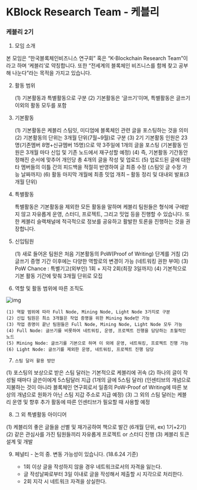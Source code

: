 # **KBlock Research Team** - 케블리

### 케블리 2기 

1. 모임 소개

 본 모임은 “한국블록체인비즈니스 연구회” 혹은 “K-Blockchain Research Team”이라고 하며 ‘케블리’로 약칭합니다. 또한 “전세계의 블록체인 비즈니스를 함께 찾고 공부해 나눈다”라는 목적을 가지고 있습니다.

2. 활동 범위

    (1) 기본활동과 특별활동으로 구분
    (2) 기본활동은 ‘글쓰기’이며, 특별활동은 글쓰기 이외의 활동 모두를 포함

3. 기본활동

   (1) 기본활동은 케블리 스팀잇, 미디엄에 블록체인 관련 글을 포스팅하는 것을 의미
   (2) 기본활동의 단위는 3개월 단위(7월~9월)로 구분
   (3) 2기 기본활동 인원은 23명(기존멤버 8명+신규멤버 15명)으로 약 3주일에 1개의 글을 포스팅 
   	(기본활동 인원은 3개월 마다 신입 및 기존 노드에서 재구성할 예정)
   (4) 즉, 기본활동 기간동안 정해진 순서에 맞추어 개인당 총 4개의 글을 작성 및 업로드
   (5) 업로드된 글에 대한 타 멤버들의 이틀 간의 피드백을 적절히 반영하여 글 최종 수정 
   	(스팀잇 글 수정 가능 날짜까지)
   (6) 활동 마지막 개월에 최종 밋업 개최 – 활동 정리 및 대내외 발표(3개월 단위)

4. 특별활동

    특별활동은 기본활동을 제외한 모든 활동을 말하며 케블리 팀원들은 형식에 구애받지 않고 자유롭게 운영, 스터디, 프로젝트, 그리고 밋업 등을 진행할 수 있습니다. 또한 케블리 슬랙채널에 적극적으로 정보를 공유하고 활발한 토론을 진행하는 것을 권장합니다. 

5. 신입팀원

    (1) 새로 들어온 팀원은 처음 기본활동의 PoW(Proof of Writing) 단계를 거침
    (2) 글쓰기 증명 기간 이후에는 다양한 역할로의 변경이 가능 (네트워킹 권한 부여)
    (3) PoW Chance : 특별기고(외부인) 1회 + 지각 2회(최장 3일까지) 
    (4) 기본적으로 기본 활동 기간에 맞춰 3개월 단위로 모집

6. 역할 및 활동 범위에 따른 조직도 

 ![img](file:///C:\Users\User\AppData\Local\Temp\msohtmlclip1\01\clip_image002.jpg)   

    (1) 역할 범위에 따라 Full Node, Mining Node, Light Node 3가지로 구분 
    (2) 신입 팀원은 최소 3개월은 작업 증명을 위한 Mining Node만 가능  
    (3) 작업 증명이 끝난 팀원들은 Full Node, Mining Node, Light Node 모두 가능  
    (4) Full Node: 글쓰기를 비롯하여 네트워킹, 운영, 프로젝트 진행을 담당하는 초월적인 노드  
    (5) Mining Node: 글쓰기를 기본으로 하며 이 외에 운영, 네트워킹, 프로젝트 진행 가능   
    (6) Light Node: 글쓰기를 제외한 운영, 네트워킹, 프로젝트 진행 담당



7.     스팀 달러 활용 방안

 (1) 포스팅의 보상으로 받은 스팀 달러는 기본적으로 케블리에 귀속
 (2) 하나의 글이 작성될 때마다 글쓴이에게 5스팀달러 지급 (1개의 글에 5스팀 달러)
    (인센티브의 개념으로 지불하는 것이 아니라 블록체인 연구회로서 일종의 PoW-Proof of Writing에 따른 보상의 개념으로 원화가 아닌 스팀 지갑 주소로 지급 예정)
 (3) 그 외의 스팀 달러는 케블리 운영 및 향후 추가 활동에 따른 인센티브가 필요할 때 사용할 예정

8. 그 외 특별활동 아이디어

 (1) 케블리의 좋은 글들을 선별 및 재가공하여 책으로 발간 
    (6개월 단위, ex) 1기+2기)
 (2) 같은 관심사를 가진 팀원들끼리 자유롭게 프로젝트 or 스터디 진행
 (3) 케블리 토큰 설계 및 개발

9. 페널티 - 논의 중. 변동 가능성이 있습니다. (18.6.24 기준)

   - 1회 이상 글을 작성하지 않을 경우 네트워크로서의 자격을 잃는다.
   - 글 작성날짜로부터 3일 이내로 글을 작성해서 제출할 시 지각으로 처리한다.
   - 2회 지각 시 네트워크 자격을 상실한다.